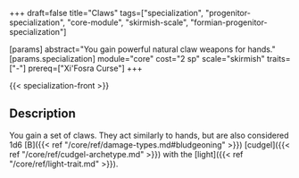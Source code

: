 +++
draft=false
title="Claws"
tags=["specialization", "progenitor-specialization", "core-module", "skirmish-scale", "formian-progenitor-specialization"]

[params]
  abstract="You gain powerful natural claw weapons for hands."
  [params.specialization]
    module="core"
    cost="2 sp"
    scale="skirmish"
    traits=["-"]
    prereq=["Xi'Fosra Curse"]
+++

{{< specialization-front >}}

## Description

You gain a set of claws. They act similarly to hands, but are also considered 1d6 [B]({{< ref "/core/ref/damage-types.md#bludgeoning" >}}) [cudgel]({{< ref "/core/ref/cudgel-archetype.md" >}}) with the [light]({{< ref "/core/ref/light-trait.md" >}}).


